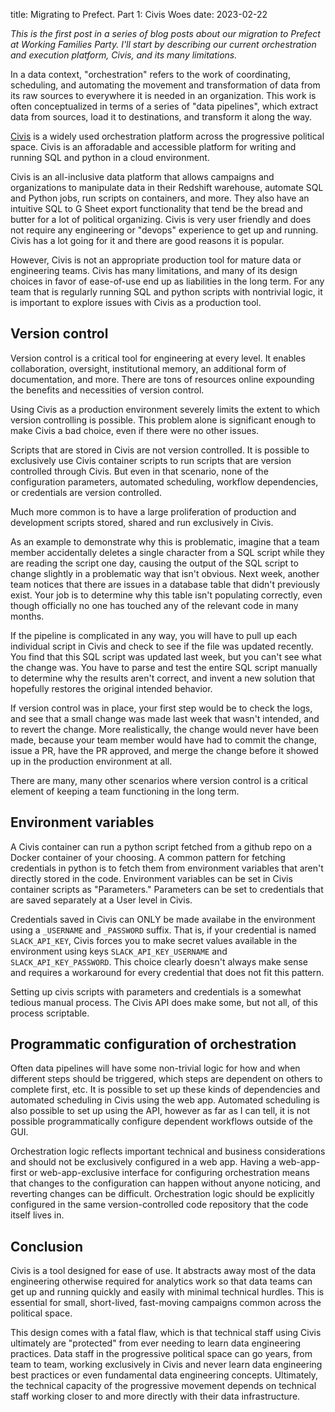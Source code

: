 title: Migrating to Prefect. Part 1: Civis Woes
date: 2023-02-22

*This is the first post in a series of blog posts about our migration
to Prefect at Working Families Party. I'll start by describing our
current orchestration and execution platform, Civis, and its many
limitations.*

In a data context, "orchestration" refers to the work of coordinating,
scheduling, and automating the movement and transformation of data
from its raw sources to everywhere it is needed in an
organization. This work is often conceptualized in terms of a series
of "data pipelines", which extract data from sources, load it to
destinations, and transform it along the way.

[Civis](https://civisanalytics.com) is a widely used orchestration platform across the progressive
political space. Civis is an afforadable and accessible platform for
writing and running SQL and python in a cloud environment.

Civis is an all-inclusive data platform that allows campaigns and
organizations to manipulate data in their Redshift warehouse, automate
SQL and Python jobs, run scripts on containers, and more. They also
have an intuitive SQL to G Sheet export functionality that tend be the
bread and butter for a lot of political organizing. Civis is very user
friendly and does not require any engineering or "devops" experience
to get up and running. Civis has a lot going for it and there are good
reasons it is popular.

However, Civis is not an appropriate production tool for mature data
or engineering teams. Civis has many limitations, and many of its
design choices in favor of ease-of-use end up as liabilities in the
long term. For any team that is regularly running SQL and python
scripts with nontrivial logic, it is important to explore issues with
Civis as a production tool. 

## Version control

Version control is a critical tool for engineering at
every level. It enables collaboration, oversight, institutional
memory, an additional form of documentation, and more. There are tons
of resources online expounding the benefits and necessities of version
control.

Using Civis as a production environment severely limits the extent to
which version controlling is possible. This problem alone is
significant enough to make Civis a bad choice, even if there were no
other issues. 

Scripts that are stored in Civis are not version controlled. It is
possible to exclusively use Civis container scripts to run scripts
that are version controlled through Civis. But even in that scenario,
none of the configuration parameters, automated scheduling, workflow
dependencies, or credentials are version controlled. 

Much more common is to have a large proliferation of production and
development scripts stored, shared and run exclusively in Civis.

As an example to demonstrate why this is problematic, imagine
that a team member accidentally deletes a single character from a SQL
script while they are reading the script one day, causing the output
of the SQL script to change slightly in a problematic way that isn't
obvious. Next week, another team notices that there are issues in a
database table that didn't previously exist. Your job is to determine
why this table isn't populating correctly, even though officially no
one has touched any of the relevant code in many months.

If the pipeline is complicated in any way, you will have to pull up
each individual script in Civis and check to see if the file was
updated recently. You find that this SQL script was updated last week,
but you can't see what the change was. You have to parse and test the
entire SQL script manually to determine why the results aren't correct,
and invent a new solution that hopefully restores the original intended
behavior. 

If version control was in place, your first step would be to check the
logs, and see that a small change was made last week that wasn't
intended, and to revert the change. More realistically, the change
would never have been made, because your team member would have had to
commit the change, issue a PR, have the PR approved, and merge the
change before it showed up in the production environment at all.

There are many, many other scenarios where version control is a
critical element of keeping a team functioning in the long term.

## Environment variables

A Civis container can run a python script fetched from a github repo
on a Docker container of your choosing. A common pattern for fetching
credentials in python is to fetch them from environment variables
that aren't directly stored in the code. Environment variables can be
set in Civis container scripts as "Parameters." Parameters can be set
to credentials that are saved separately at a User level in Civis.

Credentials saved in Civis can ONLY be made availabe in the
environment using a `_USERNAME` and `_PASSWORD` suffix. That is, if
your credential is named `SLACK_API_KEY`, Civis forces you to make
secret values available in the environment using keys
`SLACK_API_KEY_USERNAME` and `SLACK_API_KEY_PASSWORD`. This choice clearly
doesn't always make sense and requires a workaround for every
credential that does not fit this pattern.

Setting up civis scripts with parameters and credentials is a somewhat
tedious manual process. The Civis API does make some, but not all, of
this process scriptable.

## Programmatic configuration of orchestration

Often data pipelines will have some non-trivial logic for how and when
different steps should be triggered, which steps are dependent on
others to complete first, etc. It is possible to set up these kinds of
dependencies and automated scheduling in Civis using the web
app. Automated scheduling is also possible to set up using the API,
however as far as I can tell, it is not possible programmatically
configure dependent workflows outside of the GUI.

Orchestration logic reflects important technical and business
considerations and should not be exclusively configured in a
web app. Having a web-app-first or web-app-exclusive interface for
configuring orchestration means that changes to the configuration
can happen without anyone noticing, and reverting changes can be
difficult. Orchestration logic should be explicitly configured in the
same version-controlled code repository that the code itself lives
in.

## Conclusion

Civis is a tool designed for ease of use. It abstracts away most of
the data engineering otherwise required for analytics work so that
data teams can get up and running quickly and easily with minimal
technical hurdles. This is essential for small, short-lived,
fast-moving campaigns common across the political space.

This design comes with a fatal flaw, which is that technical staff
using Civis ultimately are "protected" from ever needing to learn data
engineering practices. Data staff in the progressive political space
can go years, from team to team, working exclusively in Civis and
never learn data engineering best practices or even fundamental data
engineering concepts. Ultimately, the technical capacity of the
progressive movement depends on technical staff working closer to and
more directly with their data infrastructure.
